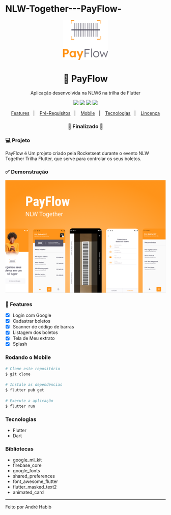 # NLW-Together---PayFlow-

<p align="center">
  <img src="https://github.com/gabriel-nt/Payflow/blob/master/assets/images/logofull.png" alt="PayFlow" height="125"/>
</p>
<h1 align="center">
    🚀 PayFlow
</h1>
<p align="center">Aplicação desenvolvida na NLW6 na trilha de Flutter</p>

<p align="center">
  <img src="https://img.shields.io/badge/flutter%20version-2.12.0-informational"/>
  <img src="https://img.shields.io/badge/dart%20version-2.13.3-important" />
  <img src="https://img.shields.io/badge/last%20commit-jun-blue" />
  <img src="https://img.shields.io/badge/license-MIT-success"/>
</p>

<p align="center">
  <a href="#-features">Features</a>&nbsp;&nbsp;&nbsp;|&nbsp;&nbsp;&nbsp;
  <a href="#-pré-requisitos">Pré-Requisitos</a>&nbsp;&nbsp;&nbsp;|&nbsp;&nbsp;&nbsp;
  <a href="#-rodando-o-mobile">Mobile</a>&nbsp;&nbsp;&nbsp;|&nbsp;&nbsp;&nbsp;
  <a href="#-tecnologias">Tecnologias</a>&nbsp;&nbsp;&nbsp;|&nbsp;&nbsp;&nbsp;
  <a href="#-licença">Lincença</a>
</p>

<h3 align="center"> 
🚧  Finalizado  🚧
</h3>


### 💻 Projeto

PayFlow é Um projeto criado pela Rocketseat durante o evento NLW Together Trilha Flutter, que serve para controlar os seus boletos. 

### ✅ Demonstração
<p>
  <img src="https://github.com/gabriel-nt/Payflow/blob/master/assets/images/cover.png" alt="PayFlow" />
</p>

### 📎 Features

- [x] Login com Google
- [x] Cadastrar boletos
- [x] Scanner de código de barras
- [x] Listagem dos boletos
- [x] Tela de Meu extrato
- [x] Splash

### Rodando o Mobile

```bash
# Clone este repositório
$ git clone 

# Instale as dependências
$ flutter pub get

# Execute a aplicação
$ flutter run
```

### Tecnologias

- Flutter
- Dart

### Bibliotecas

- google_ml_kit
- firebase_core
- google_fonts
- shared_preferences
- font_awesome_flutter
- flutter_masked_text2
- animated_card

<hr/>

Feito por André Habib
